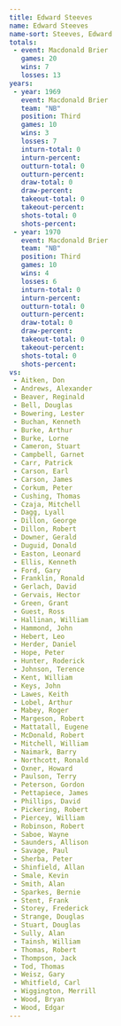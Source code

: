 ```yaml
---
title: Edward Steeves
name: Edward Steeves
name-sort: Steeves, Edward
totals:
 - event: Macdonald Brier
   games: 20
   wins: 7
   losses: 13
years:
 - year: 1969
   event: Macdonald Brier
   team: "NB"
   position: Third
   games: 10
   wins: 3
   losses: 7
   inturn-total: 0
   inturn-percent:
   outturn-total: 0
   outturn-percent:
   draw-total: 0
   draw-percent:
   takeout-total: 0
   takeout-percent:
   shots-total: 0
   shots-percent:
 - year: 1970
   event: Macdonald Brier
   team: "NB"
   position: Third
   games: 10
   wins: 4
   losses: 6
   inturn-total: 0
   inturn-percent:
   outturn-total: 0
   outturn-percent:
   draw-total: 0
   draw-percent:
   takeout-total: 0
   takeout-percent:
   shots-total: 0
   shots-percent:
vs:
 - Aitken, Don
 - Andrews, Alexander
 - Beaver, Reginald
 - Bell, Douglas
 - Bowering, Lester
 - Buchan, Kenneth
 - Burke, Arthur
 - Burke, Lorne
 - Cameron, Stuart
 - Campbell, Garnet
 - Carr, Patrick
 - Carson, Earl
 - Carson, James
 - Corkum, Peter
 - Cushing, Thomas
 - Czaja, Mitchell
 - Dagg, Lyall
 - Dillon, George
 - Dillon, Robert
 - Downer, Gerald
 - Duguid, Donald
 - Easton, Leonard
 - Ellis, Kenneth
 - Ford, Gary
 - Franklin, Ronald
 - Gerlach, David
 - Gervais, Hector
 - Green, Grant
 - Guest, Ross
 - Hallinan, William
 - Hammond, John
 - Hebert, Leo
 - Herder, Daniel
 - Hope, Peter
 - Hunter, Roderick
 - Johnson, Terence
 - Kent, William
 - Keys, John
 - Lawes, Keith
 - Lobel, Arthur
 - Mabey, Roger
 - Margeson, Robert
 - Mattatall, Eugene
 - McDonald, Robert
 - Mitchell, William
 - Naimark, Barry
 - Northcott, Ronald
 - Oxner, Howard
 - Paulson, Terry
 - Peterson, Gordon
 - Pettapiece, James
 - Phillips, David
 - Pickering, Robert
 - Piercey, William
 - Robinson, Robert
 - Saboe, Wayne
 - Saunders, Allison
 - Savage, Paul
 - Sherba, Peter
 - Shinfield, Allan
 - Smale, Kevin
 - Smith, Alan
 - Sparkes, Bernie
 - Stent, Frank
 - Storey, Frederick
 - Strange, Douglas
 - Stuart, Douglas
 - Sully, Alan
 - Tainsh, William
 - Thomas, Robert
 - Thompson, Jack
 - Tod, Thomas
 - Weisz, Gary
 - Whitfield, Carl
 - Wiggington, Merrill
 - Wood, Bryan
 - Wood, Edgar
---
```

